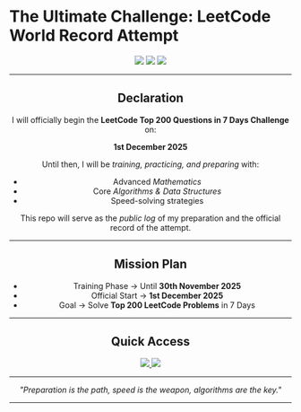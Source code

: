 # The Ultimate Challenge: LeetCode World Record Attempt

<div align="center">

<p align="center">
  <img src="https://img.shields.io/badge/Focus-Math%20%26%20Algorithms-blue?style=for-the-badge" />
  <img src="https://img.shields.io/badge/Challenge-LeetCode%20Top%20200-orange?style=for-the-badge" />
  <img src="https://img.shields.io/badge/Goal-World%20Record-red?style=for-the-badge" />
</p>

---

## Declaration

I will officially begin the **LeetCode Top 200 Questions in 7 Days Challenge** on:

**1st December 2025**

Until then, I will be *training, practicing, and preparing* with:  
- Advanced *Mathematics* 
- Core *Algorithms & Data Structures* 
- Speed-solving strategies 

This repo will serve as the *public log* of my preparation and the official record of the attempt.  

---

##  Mission Plan

-  Training Phase → Until **30th November 2025**
-  Official Start → **1st December 2025**
-  Goal → Solve **Top 200 LeetCode Problems** in 7 Days  

---

## Quick Access

<p align="center">
  <a href="https://leetcode.com/AniruddhUniyal/" target="_blank">
    <img src="https://img.shields.io/badge/LeetCode-Profile-orange?style=for-the-badge&logo=leetcode" />
  </a>
  <a href="https://github.com/Gogeta654" target="_blank">
    <img src="https://img.shields.io/badge/GitHub-Repo-black?style=for-the-badge&logo=github" />
  </a>
</p>

---

<p align="center">
  <i>"Preparation is the path, speed is the weapon, algorithms are the key."</i>
</p>

---

</div>
